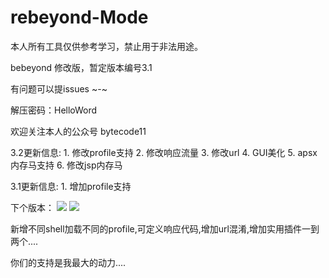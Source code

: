 # rebeyond-Mode

本人所有工具仅供参考学习，禁止用于非法用途。

bebeyond 修改版，暂定版本编号3.1

有问题可以提issues  ~-~ 

解压密码：HelloWord

欢迎关注本人的公众号 bytecode11

3.2更新信息:
	1. 修改profile支持
	2. 修改响应流量
	3. 修改url
	4. GUI美化
	5. apsx内存马支持
	6. 修改jsp内存马


3.1更新信息:
	1. 增加profile支持

下个版本：
<image src="https://github.com/angels520/rebeyond-Mode/blob/main/Snipaste_2022-01-27_23-15-52.png" placeholder-image="/Snipaste_2022-01-27_23-15-52.png" brokenImage="/Snipaste_2022-01-27_23-15-52.png" class="logo"></image-ext>
<image src="https://github.com/angels520/rebeyond-Mode/blob/main/Snipaste_2022-01-27_23-16-18.png" placeholder-image="/Snipaste_2022-01-27_23-16-18.png" brokenImage="/Snipaste_2022-01-27_23-16-18.png" class="logo"></image-ext>

新增不同shell加载不同的profile,可定义响应代码,增加url混淆,增加实用插件一到两个....

你们的支持是我最大的动力....
